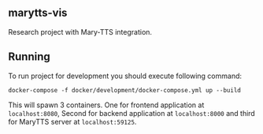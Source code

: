 ## marytts-vis
Research project with Mary-TTS integration.

## Running
To run project for development you should execute following command:

```
docker-compose -f docker/development/docker-compose.yml up --build
```

This will spawn 3 containers. One for frontend application at `localhost:8080`,
Second for backend application at `localhost:8000` and
third for MaryTTS server at `localhost:59125`.
